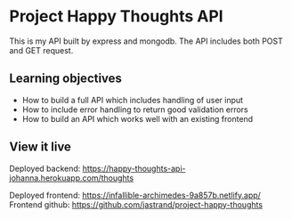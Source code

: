 # Project Happy Thoughts API

This is my API built by express and mongodb. The API includes both POST and GET request. 

## Learning objectives

- How to build a full API which includes handling of user input
- How to include error handling to return good validation errors
- How to build an API which works well with an existing frontend

## View it live

Deployed backend: 
https://happy-thoughts-api-johanna.herokuapp.com/thoughts

Deployed frontend: 
https://infallible-archimedes-9a857b.netlify.app/
Frontend github: 
https://github.com/jastrand/project-happy-thoughts
